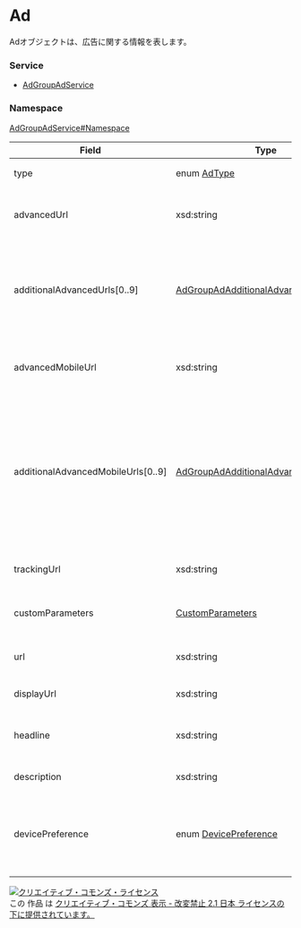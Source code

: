 

# Ad

Adオブジェクトは、広告に関する情報を表します。

### Service

+ [AdGroupAdService](../../services/AdGroupAdService.md)

### Namespace

[AdGroupAdService#Namespace](../../services/AdGroupAdService.md#namespace)

| Field | Type | Description | response | get | add | set | remove |
| ----- | ---- | ----------- | -------- | --------- | --------- | --------- | --------- |
| type | enum [AdType](./AdType.md) | 広告の種類です。 | yes | - | Requirement | - | - | |
| advancedUrl | xsd:string | 最終リンク先URLです。 | yes | - | Requirement<br/>※adTypeがDYNAMIC_SEARCH_LINKED_ADの場合:Ignore。 | - | - | |
| additionalAdvancedUrls[0..9] | [AdGroupAdAdditionalAdvancedUrls](./AdGroupAdAdditionalAdvancedUrls.md) | 最終リンク先URLです。<br/>2件目以降の最終リンク先URLを設定します。 | yes | - | Optional<br/>※adTypeがDYNAMIC_SEARCH_LINKED_ADの場合:Ignore。 | - | - | |
| advancedMobileUrl | xsd:string | 最終リンク先URL（スマート フォン）です。 | yes | - | Optional<br/>※adTypeがDYNAMIC_SEARCH_LINKED_ADの場合:Ignore。 | - | - | |
| additionalAdvancedMobileUrls[0..9] | [AdGroupAdAdditionalAdvancedMobileUrls](./AdGroupAdAdditionalAdvancedMobileUrls.md) | 最終リンク先URL（スマート フォン）です。<br/>2件目以降の最終リンク先URL（スマート フォン）<br/>を設定します。 | yes | - | Optional<br/>※adTypeがDYNAMIC_SEARCH_LINKED_ADの場合:Ignore。 | - | - | |
| trackingUrl | xsd:string | トラッキングURLです。 | yes | - | Optional | - | - | |
| customParameters | [CustomParameters](./CustomParameters.md) | カスタムパラメータです。 | yes | - | Optional | - | - | |
| url | xsd:string | 移行前のリンク先URLです。 | yes | - | Ignore | Ignore | Ignore | |
| displayUrl | xsd:string | 表示URLです。 | yes | - | Ignore | Ignore | Ignore | |
| headline | xsd:string | タイトル文です。 | yes | - | Requirement<br/>※adTypeがDYNAMIC_SEARCH_LINKED_ADの場合:Ignore。 | Ignore | Ignore | |
| description | xsd:string | 説明文です。 | yes | - | Requirement | Ignore | Ignore | |
| devicePreference | enum [DevicePreference](./DevicePreference.md) | 優先デバイスです。<br/>※スマートフォンに優先的に配信します。 | yes | - | Optional<br/>※DOUBLE_TEXT_ADの場合、Ignore。 | Ignore | Ignore | |

<a rel="license" href="http://creativecommons.org/licenses/by-nd/2.1/jp/"><img alt="クリエイティブ・コモンズ・ライセンス" style="border-width:0" src="https://i.creativecommons.org/l/by-nd/2.1/jp/88x31.png" /></a><br />この 作品 は <a rel="license" href="http://creativecommons.org/licenses/by-nd/2.1/jp/">クリエイティブ・コモンズ 表示 - 改変禁止 2.1 日本 ライセンスの下に提供されています。</a>

